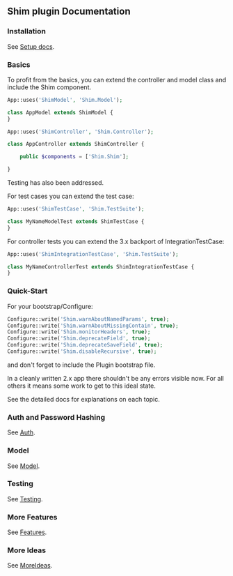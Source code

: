 ## Shim plugin Documentation

### Installation
See [Setup docs](SETUP.md).

### Basics
To profit from the basics, you can extend the controller and model class and include the Shim component.
```php
App::uses('ShimModel', 'Shim.Model');

class AppModel extends ShimModel {
}
```

```php
App::uses('ShimController', 'Shim.Controller');

class AppController extends ShimController {

	public $components = ['Shim.Shim'];

}
```

Testing has also been addressed.

For test cases you can extend the test case:
```php
App::uses('ShimTestCase', 'Shim.TestSuite');

class MyNameModelTest extends ShimTestCase {
}
```

For controller tests you can extend the 3.x backport of IntegrationTestCase:
```php
App::uses('ShimIntegrationTestCase', 'Shim.TestSuite');

class MyNameControllerTest extends ShimIntegrationTestCase {
}
```

### Quick-Start
For your bootstrap/Configure:
```php
Configure::write('Shim.warnAboutNamedParams', true);
Configure::write('Shim.warnAboutMissingContain', true);
Configure::write('Shim.monitorHeaders', true);
Configure::write('Shim.deprecateField', true);
Configure::write('Shim.deprecateSaveField', true);
Configure::write('Shim.disableRecursive', true);
```
and don't forget to include the Plugin bootstrap file.

In a cleanly written 2.x app there shouldn't be any errors visible now.
For all others it means some work to get to this ideal state.

See the detailed docs for explanations on each topic.

### Auth and Password Hashing
See [Auth](Auth.md).

### Model
See [Model](Model.md).

### Testing
See [Testing](Testing.md).

### More Features
See [Features](Features.md).

### More Ideas
See [MoreIdeas](MoreIdeas.md).
